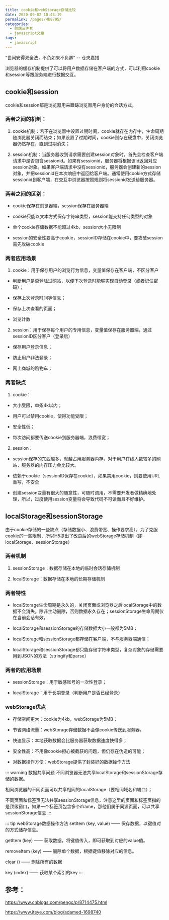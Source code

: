 ```yaml
---
title: cookie和webStorage存储比较
date: 2020-09-02 10:43:19
permalink: /pages/4b8795/
categories: 
  - 前端三件套
  - javascript文章
tags: 
  - javascript
---
```


“世间安得双全法，不负如来不负卿” -- 仓央嘉措

浏览器的缓存机制提供了可以将用户数据存储在客户端的方式，可以利用cookie和session等跟服务端进行数据交互。

<!-- more -->

## cookie和session

cookie和session都是浏览器用来跟踪浏览器用户身份的会话方式。

### 两者之间的机制：

1. cookie机制：若不在浏览器中设置过期时间，cookie就存在内存中，生命周期随浏览器关闭而结束；如果设置了过期时间，cookie则存在硬盘中，关闭浏览器仍然存在，直到过期消失；

2. session机制：当服务器收到请求需要创建session对象时，首先会检查客户端请求中是否包含sessionid。如果有sessionid，服务器将根据该id返回对应session对象。如果客户端请求中没有sessionid，服务器会创建新的session对象，并把sessionid在本次响应中返回给客户端。通常使用cookie方式存储sessionid到客户端，在交互中浏览器按照规则将sessionid发送给服务器。


### 两者之间的区别：

- cookie保存在浏览器端，session保存在服务器端

- cookie只能以文本方式保存字符串类型，session能支持任何类型的对象

- 单个cookie存储数据不能超过4kb，session大小无限制

- session的安全性要高于cookie，sessionID存储在cookie中，要攻破session需先攻破cookie


### 两者应用场景

1. cookie：用于保存用户的浏览行为信息，变量值保存在客户端，不区分客户

- 判断用户是否登陆过网站，以便下次登录时能够实现自动登录（或者记住密码）；

- 保存上次登录时间等信息；

- 保存上次查看的页面；

- 浏览计数

2. session：用于保存每个用户的专用信息，变量值保存在服务器端，通过sessionID区分客户（登录后）

- 保存用户登录信息；

- 防止用户非法登录；

- 网上商城的购物车；


### 两者缺点

1. cookie：

- 大小受限，单条4k以内；

- 用户可以禁用cookie，使得功能受限；

- 安全性低；

- 每次访问都要传送cookie到服务器端，浪费带宽；

2. session：

- session保存的东西越多，就越占用服务器内存，对于用户在线人数较多的网站，服务器的内存压力会比较大。

- 依赖于cookie（sessionID保存在cookie），如果禁用cookie，则要使用URL重写，不安全

- 创建session变量有很大的随意性，可随时调用，不需要开发者做精确地处理，所以，过度使用session变量将会导致代码不可读而且不好维护。


## localStorage和sessionStorage

由于cookie存储的一些缺点（存储数据小、浪费带宽、操作要求高），为了克服cookie的一些限制，所以H5提出了改良后的webStorage存储机制（即localStorage、sessionStorage）

### 两者机制

1. sessionStorage：数据存储在本地的临时会话存储机制

2. localStorage：数据存储在本地的长期存储机制


### 两者特性

- localStorage生命周期是永久的，关闭页面或浏览器之后localStorage中的数据不会消失。除非主动删除，否则数据永久存在；sessionStorage生命周期仅在当前会话有效。

- localStorage和sessionStorage的存储数据大小一般都为5MB；

- localStorage和sessionStorage都存储在客户端，不与服务器端通信；

- localStorage和sessionStorage都只能存储字符串类型，复杂对象的存储需要用到JSON的方法（stringify和parse）

### 两者的应用场景

- sessionStorage：用于敏感账号的一次性登录；

- localStorage：用于长期登录（判断用户是否已经登录）

### webStorage优点

- 存储空间更大：cookie为4kb，webStorage为5MB；

- 节省网络流量：webStorage存储数据不会像cookie传送到服务器。

- 快速显示：本地获取数据会比服务器获取数据速度快得多；

- 安全性高：不用像cookie担心被截获的问题，但仍存在伪造的可能；

- 对数据操作方便：webStorage提供了封装好的数据操作方法



::: warning 数据共享问题
不同浏览器无法共享localStorage和sessionStorage存储的数据。

相同浏览器的不同页面可以共享相同的localStorage（要相同域名和端口）；

不同页面和标签页无法共享sessionStorage信息，注意这里的页面和标签页指的是顶级窗口，如果一个标签页包含多个iframe，那他们属于同源页面，可以共享sessionStorage信息
:::


::: tip webStorage数据操作方法
setItem (key, value) ——  保存数据，以键值对的方式储存信息。

getItem (key) ——  获取数据，将键值传入，即可获取到对应的value值。

removeItem (key) ——  删除单个数据，根据键值移除对应的信息。

clear () ——  删除所有的数据

key (index) —— 获取某个索引的key
:::





## 参考：

<https://www.cnblogs.com/pengc/p/8714475.html>

<https://www.iteye.com/blog/adamed-1698740>
